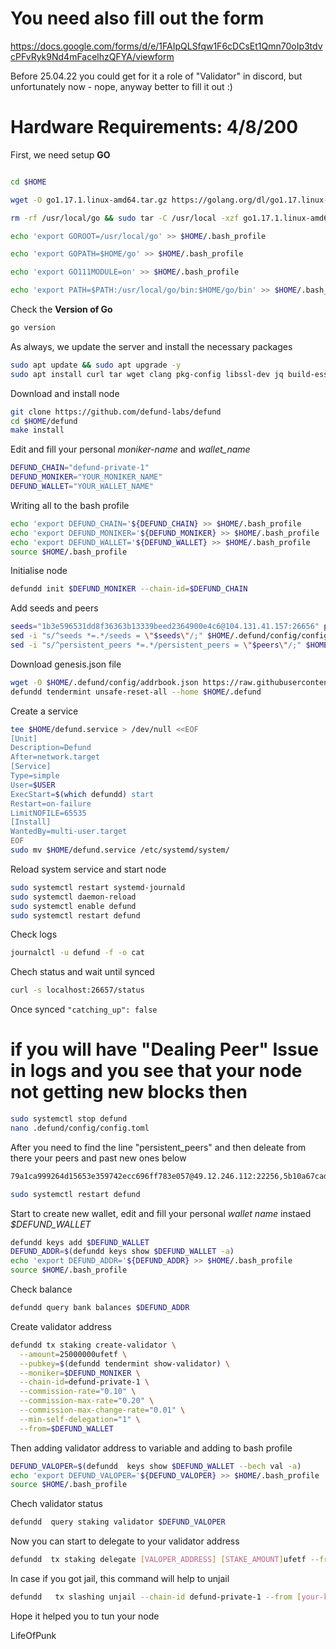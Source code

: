 # **You need also fill out the form**
https://docs.google.com/forms/d/e/1FAIpQLSfqw1F6cDCsEt1Qmn70oIp3tdvcPFvRyk9Nd4mFacelhzQFYA/viewform

Before 25.04.22 you could get for it a role of "Validator" in discord, but unfortunately now - nope,
anyway better to fill it out :)

# Hardware Requirements: 4/8/200
First, we need setup **GO**


```bash

cd $HOME

wget -O go1.17.1.linux-amd64.tar.gz https://golang.org/dl/go1.17.linux-amd64.tar.gz

rm -rf /usr/local/go && sudo tar -C /usr/local -xzf go1.17.1.linux-amd64.tar.gz && rm go1.17.1.linux-amd64.tar.gz

echo 'export GOROOT=/usr/local/go' >> $HOME/.bash_profile

echo 'export GOPATH=$HOME/go' >> $HOME/.bash_profile

echo 'export GO111MODULE=on' >> $HOME/.bash_profile

echo 'export PATH=$PATH:/usr/local/go/bin:$HOME/go/bin' >> $HOME/.bash_profile && . $HOME/.bash_profile

```
Check the **Version of Go**
```bash
go version
```

As always, we update the server and install the necessary packages

```bash
sudo apt update && sudo apt upgrade -y
sudo apt install curl tar wget clang pkg-config libssl-dev jq build-essential bsdmainutils git make ncdu gcc git jq chrony liblz4-tool -y
```

Download and install node
```bash
git clone https://github.com/defund-labs/defund
cd $HOME/defund
make install
```

Edit and fill your personal _moniker-name_ and _wallet_name_
```bash
DEFUND_CHAIN="defund-private-1"
DEFUND_MONIKER="YOUR_MONIKER_NAME"
DEFUND_WALLET="YOUR_WALLET_NAME"
```

Writing all to the bash profile
```bash
echo 'export DEFUND_CHAIN='${DEFUND_CHAIN} >> $HOME/.bash_profile
echo 'export DEFUND_MONIKER='${DEFUND_MONIKER} >> $HOME/.bash_profile
echo 'export DEFUND_WALLET='${DEFUND_WALLET} >> $HOME/.bash_profile
source $HOME/.bash_profile
```

Initialise node
```bash
defundd init $DEFUND_MONIKER --chain-id=$DEFUND_CHAIN
```

Add seeds and peers
```bash
seeds="1b3e596531dd8f36363b13339beed2364900e4c6@104.131.41.157:26656" peers="111ba4e5ae97d5f294294ea6ca03c17506465ec5@208.68.39.221:26656,26c42b6c3e8940c5433a5601464c4b370ab32cb4@139.162.146.250:26656"
sed -i "s/^seeds *=.*/seeds = \"$seeds\"/;" $HOME/.defund/config/config.toml
sed -i "s/^persistent_peers *=.*/persistent_peers = \"$peers\"/;" $HOME/.defund/config/config.toml
```

Download genesis.json file
```bash
wget -O $HOME/.defund/config/addrbook.json https://raw.githubusercontent.com/sowell-owen/defund-addrbook/main/addrbook.json
defundd tendermint unsafe-reset-all --home $HOME/.defund
```

Create a service
```bash
tee $HOME/defund.service > /dev/null <<EOF
[Unit]
Description=Defund
After=network.target
[Service]
Type=simple
User=$USER
ExecStart=$(which defundd) start
Restart=on-failure
LimitNOFILE=65535
[Install]
WantedBy=multi-user.target
EOF
sudo mv $HOME/defund.service /etc/systemd/system/
```

Reload system service and start node
```bash
sudo systemctl restart systemd-journald
sudo systemctl daemon-reload
sudo systemctl enable defund
sudo systemctl restart defund
```

Check logs
```bash
journalctl -u defund -f -o cat
```

Chech status and wait until synced
```bash
curl -s localhost:26657/status
```

Once synced `"catching_up": false`

# if you will have "Dealing Peer" Issue in logs and you see that your node not getting new blocks then
```bash
sudo systemctl stop defund
nano .defund/config/config.toml
```
After you need to find the line "persistent_peers"
and then deleate from there your peers and past new ones below
```bash
79a1ca999264d15653e359742ecc696ff783e057@49.12.246.112:22256,5b10a67cad723fd13060761f8955f371fb1810a2@80.64.208.121:26656,cd3a17a6920bba732f1b2a4b3a12a435ac0845ac@49.12.225.248:26656,0409ad6d8ceef8ab01f4df458dbd58dd9ac32295@121.37.242.170:26656,6c80295b4c221e19cab7dfab496e9c15891f55ba@65.108.151.86:26656,2ef9373a0e8b5487b6fbf100d90faa641242899d@154.12.244.137:26656,1bf56637dcb950453c370ef7726da74436d21a61@95.214.52.200:26656,b9acccdd67617e15c361ea0d6fd2e16c1b9c9efc@209.145.48.178:26656,111ba4e5ae97d5f294294ea6ca03c17506465ec5@208.68.39.221:26656,0409ad6d8ceef8ab01f4df458dbd58dd9ac32295@121.37.242.170:26656
```
```bash
sudo systemctl restart defund
```

Start to create new wallet, edit and fill your personal _wallet name_ instaed _$DEFUND_WALLET_
```bash
defundd keys add $DEFUND_WALLET
DEFUND_ADDR=$(defundd keys show $DEFUND_WALLET -a)
echo 'export DEFUND_ADDR='${DEFUND_ADDR} >> $HOME/.bash_profile
source $HOME/.bash_profile
```

Check balance
```bash
defundd query bank balances $DEFUND_ADDR
```

Create validator address
```bash
defundd tx staking create-validator \
  --amount=25000000ufetf \
  --pubkey=$(defundd tendermint show-validator) \
  --moniker=$DEFUND_MONIKER \
  --chain-id=defund-private-1 \
  --commission-rate="0.10" \
  --commission-max-rate="0.20" \
  --commission-max-change-rate="0.01" \
  --min-self-delegation="1" \
  --from=$DEFUND_WALLET
```

Then adding validator address to variable and adding to bash profile
```bash
DEFUND_VALOPER=$(defundd  keys show $DEFUND_WALLET --bech val -a)
echo 'export DEFUND_VALOPER='${DEFUND_VALOPER} >> $HOME/.bash_profile
source $HOME/.bash_profile
```

Chech validator status
```bash
defundd  query staking validator $DEFUND_VALOPER
```

Now you can start to delegate to your validator address
```bash
defundd  tx staking delegate [VALOPER_ADDRESS] [STAKE_AMOUNT]ufetf --from [your-key-name] --chain-id defund-private-1
```

In case if you got jail, this command will help to unjail
```bash
defundd   tx slashing unjail --chain-id defund-private-1 --from [your-key-name]
```


Hope it helped you to tun your node

LifeOfPunk




